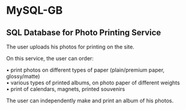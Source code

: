 # MySQL-GB
## SQL Database for Photo Printing Service

The user uploads his photos for printing on the site.

On this service, the user can order:

• print photos on different types of paper (plain/premium paper, glossy/matte) \
• various types of printed albums, on photo paper of different weights \
• print of calendars, magnets, printed souvenirs 

The user can independently make and print an album of his photos.

